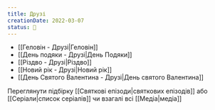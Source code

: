 ```yaml
---
title: Друзі
creationDate: 2022-03-07
status: 🌱
---
```

- [[Геловін - Друзі|Геловін]]
- [[День подяки - Друзі|День Подяки]]
- [[Різдво - Друзі|Різдво]]
- [[Новий рік - Друзі|Новий рік]]
- [[День Святого Валентина - Друзі|День святого Валентина]]

Переглянути підбірку [[Святкові епізоди|святкових епізодів]] або [[Серіали|список серіалів]] чи взагалі всі [[Медіа|медіа]]
